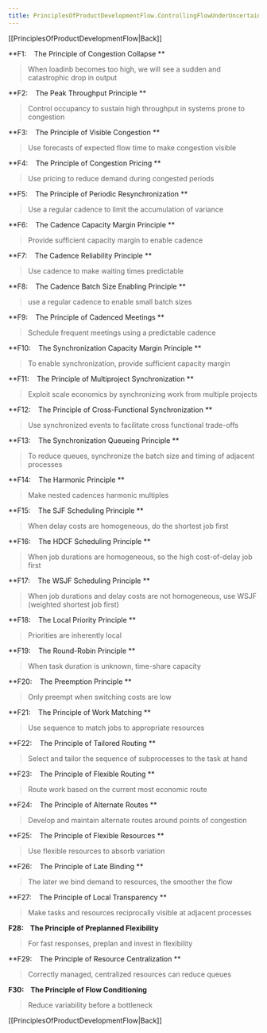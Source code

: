 ```yaml
---
title: PrinciplesOfProductDevelopmentFlow.ControllingFlowUnderUncertainty
---
```

[[PrinciplesOfProductDevelopmentFlow|Back]]

**F1:    The Principle of Congestion Collapse **
> When loadinb becomes too high, we will see a sudden and catastrophic drop in output

**F2:    The Peak Throughput Principle **
> Control occupancy to sustain high throughput in systems prone to congestion

**F3:    The Principle of Visible Congestion **
> Use forecasts of expected flow time to make congestion visible

**F4:    The Principle of Congestion Pricing **
> Use pricing to reduce demand during congested periods

**F5:    The Principle of Periodic Resynchronization **
> Use a regular cadence to limit the accumulation of variance

**F6:    The Cadence Capacity Margin Principle **
> Provide sufficient capacity margin to enable cadence

**F7:    The Cadence Reliability Principle **
> Use cadence to make waiting times predictable

**F8:    The Cadence Batch Size Enabling Principle **
> use a regular cadence to enable small batch sizes

**F9:    The Principle of Cadenced Meetings **
> Schedule frequent meetings using a predictable cadence

**F10:    The Synchronization Capacity Margin Principle **
> To enable synchronization, provide sufficient capacity margin

**F11:    The Principle of Multiproject Synchronization **
> Exploit scale economics by synchronizing work from multiple projects

**F12:    The Principle of Cross-Functional Synchronization **
> Use synchronized events to facilitate cross functional trade-offs

**F13:    The Synchronization Queueing Principle **
> To reduce queues, synchronize the batch size and timing of adjacent processes

**F14:    The Harmonic Principle **
> Make nested cadences harmonic multiples

**F15:    The SJF Scheduling Principle **
> When delay costs are homogeneous, do the shortest job first

**F16:    The HDCF Scheduling Principle **
> When job durations are homogeneous, so the high cost-of-delay job first

**F17:    The WSJF Scheduling Principle **
> When job durations and delay costs are not homogeneous, use WSJF (weighted shortest job first)

**F18:    The Local Priority Principle **
> Priorities are inherently local

**F19:    The Round-Robin Principle **
> When task duration is unknown, time-share capacity

**F20:    The Preemption Principle **
> Only preempt when switching costs are low

**F21:    The Principle of Work Matching **
> Use sequence to match jobs to appropriate resources

**F22:    The Principle of Tailored Routing **
> Select and tailor the sequence of subprocesses to the task at hand

**F23:    The Principle of Flexible Routing **
> Route work based on the current most economic route

**F24:    The Principle of Alternate Routes **
> Develop and maintain alternate routes around points of congestion

**F25:    The Principle of Flexible Resources **
> Use flexible resources to absorb variation

**F26:    The Principle of Late Binding **
> The later we bind demand to resources, the smoother the flow

**F27:    The Principle of Local Transparency **
> Make tasks and resources reciprocally visible at adjacent processes

**F28:    The Principle of Preplanned Flexibility**
> For fast responses, preplan and invest in flexibility

**F29:    The Principle of Resource Centralization **
> Correctly managed, centralized resources can reduce queues

**F30:    The Principle of Flow Conditioning**
> Reduce variability before a bottleneck

[[PrinciplesOfProductDevelopmentFlow|Back]]
